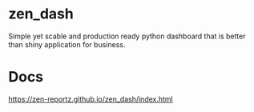 # zen_dash

Simple yet scable and production ready python dashboard that is better than shiny application for business. 

# Docs
https://zen-reportz.github.io/zen_dash/index.html

